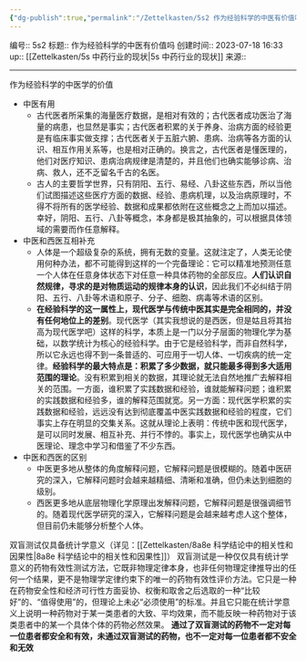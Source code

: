 ```yaml
---
{"dg-publish":true,"permalink":"/Zettelkasten/5s2 作为经验科学的中医有价值吗/","dgPassFrontmatter":true}
---
```


编号:: 5s2
标题:: 作为经验科学的中医有价值吗
创建时间:: 2023-07-18 16:33
up:: [[Zettelkasten/5s 中药行业的现状\|5s 中药行业的现状]]
来源:: 

---
作为经验科学的中医学的价值
- 中医有用
	- 古代医者所采集的海量医疗数据，是相对有效的；古代医者成功医治了海量的病患，也显然是事实；古代医者积累的关于养身、治病方面的经验更是有临床事实做支撑；古代医者关于五脏六腑、患病、治病等各方面的认识、相互作用关系等，也是相对正确的。换言之，古代医者是懂医理的，他们对医疗知识、患病治病规律是清楚的，并且他们也确实能够诊病、治病、救人，还不乏留名千古的名医。
	- 古人的主要哲学世界，只有阴阳、五行、易经、八卦这些东西，所以当他们试图描述这些医疗方面的数据、经验、患病机理，以及治病原理时，不得不将所有的医学经验、数据和成果都依附在这些概念之上而加以描述。幸好，阴阳、五行、八卦等概念，本身都是极其抽象的，可以根据具体领域的需要而作任意解释。
- 中医和西医互相补充
	- 人体是一个超级复杂的系统，拥有无数的变量。这就注定了，人类无论使用何种办法，都不可能得到这样的一个完备理论：它可以精准地预测任意一个人体在任意身体状态下对任意一种具体药物的全部反应。**人们认识自然规律，寻求的是对物质运动的规律本身的认识**，因此我们不必纠结于阴阳、五行、八卦等术语和原子、分子、细胞、病毒等术语的区别。
	- **在经验科学的这一属性上，现代医学与传统中医其实是完全相同的，并没有任何地位上的差别**。现代医学（其实我想说的是西医，但是姑且将其抬高为现代医学吧）这样的科学，本质上是一门以分子层面的物理化学为基础，以数学统计为核心的经验科学。由于它是经验科学，而非自然科学，所以它永远也得不到一条普适的、可应用于一切人体、一切疾病的统一定律。**经验科学的最大特点是：积累了多少数据，就只能最多得到多大适用范围的理论**。没有积累到相关的数据，其理论就无法自然地推广去解释相关的范围。一方面，谁积累了实践数据和经验，谁就能解释问题；谁积累的实践数据和经验多，谁的解释范围就宽。另一方面：现代医学积累的实践数据和经验，远远没有达到彻底覆盖中医实践数据和经验的程度，它们事实上存在明显的交集关系。这就从理论上表明：传统中医和现代医学，是可以同时发展、相互补充、并行不悖的。事实上，现代医学也确实从中医理论、理念中学习和借鉴了不少东西。
- 中医和西医的区别
	- 中医更多地从整体的角度解释问题，它解释问题是很模糊的。随着中医研究的深入，它解释问题时会越来越精细、清晰和准确，但仍未达到细胞的级别。
	- 西医更多地从底层物理化学原理出发解释问题，它解释问题是很强调细节的。随着现代医学研究的深入，它解释问题是会越来越考虑人这个整体，但目前仍未能够分析整个人体。

双盲测试仅具备统计学意义（详见：[[Zettelkasten/8a8e 科学结论中的相关性和因果性\|8a8e 科学结论中的相关性和因果性]]）
双盲测试是一种仅仅具有统计学意义的药物有效性测试方法，它既非物理定律本身，也非任何物理定律推导出的任何一个结果，更不是物理学定律约束下的唯一的药物有效性评价方法。它只是一种在药物安全性和经济可行性方面妥协、权衡和取舍之后选取的一种“比较好”的、“值得使用”的，但理论上未必“必须使用”的标准。并且它只能在统计学意义上说明一种药物对于某一类患者的大致、平均效果，而不能反映一种药物对于该类患者中的某一个具体个体的药物必然效果。
**通过了双盲测试的药物不一定对每一位患者都安全和有效，未通过双盲测试的药物，也不一定对每一位患者都不安全和无效**
